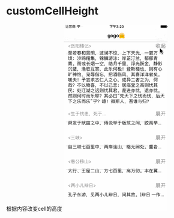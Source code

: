 # customCellHeight
根据内容改变cell的高度
![image](https://github.com/Davisjy/customCellHeight/blob/master/two.gif)
